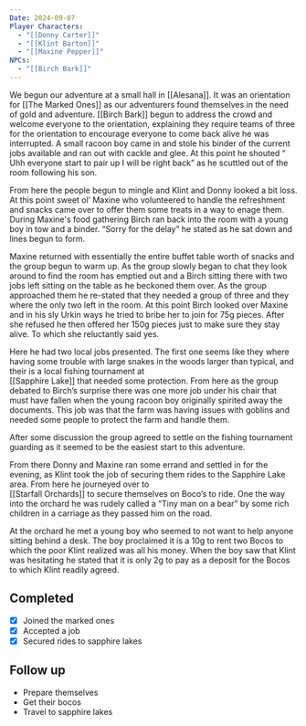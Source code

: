 ```yaml
---
Date: 2024-09-07
Player Characters:
  - "[[Donny Carter]]"
  - "[[Klint Barton]]"
  - "[[Maxine Pepper]]"
NPCs:
  - "[[Birch Bark]]"
---
```

We begun our adventure at a small hall in [[Alesana]]. It was an orientation for [[The Marked Ones]] as our adventurers found themselves in the need of gold and adventure. [[Birch Bark]] begun to address the crowd and welcome everyone to the orientation, explaining they require teams of three for the orientation to encourage everyone to come back alive he was interrupted. A small racoon boy came in and stole his binder of the current jobs available and ran out with cackle and glee. At this point he shouted “ Uhh everyone start to pair up I will be right back” as he scuttled out of the room following his son.

From here the people begun to mingle and Klint and Donny looked a bit loss. At this point sweet ol’ Maxine who volunteered to handle the refreshment and snacks came over to offer them some treats in a way to enage them. During Maxine's food gathering Birch ran back into the room with a young boy in tow and a binder. “Sorry for the delay” he stated as he sat down and lines begun to form.  
  
Maxine returned with essentially the entire buffet table worth of snacks and the group begun to warm up. As the group slowly began to chat they look around to find the room has emptied out and a Birch sitting there with two jobs left sitting on the table as he beckoned them over. As the group approached them he re-stated that they needed a group of three and they where the only two left in the room. At this point Birch looked over Maxine and in his sly Urkin ways he tried to bribe her to join for 75g pieces. After she refused he then offered her 150g pieces just to make sure they stay alive. To which she reluctantly said yes.  
  
Here he had two local jobs presented. The first one seems like they where having some trouble with large snakes in the woods larger than typical, and their is a local fishing tournament at  
[[Sapphire Lake]] that needed some protection. From here as the group debated to Birch’s surprise there was one more job under his chair that must have fallen when the young racoon boy originally spirited away the documents. This job was that the farm was having issues with goblins and needed some people to protect the farm and handle them.  
  
After some discussion the group agreed to settle on the fishing tournament guarding as it seemed to be the easiest start to this adventure.  
  
From there Donny and Maxine ran some errand and settled in for the evening, as Klint took the job of securing them rides to the Sapphire Lake area. From here he journeyed over to  
[[Starfall Orchards]] to secure themselves on Boco’s to ride. One the way into the orchard he was rudely called a “Tiny man on a bear” by some rich children in a carriage as they passed him on the road.  
  
At the orchard he met a young boy who seemed to not want to help anyone sitting behind a desk. The boy proclaimed it is a 10g to rent two Bocos to which the poor Klint realized was all his money. When the boy saw that Klint was hesitating he stated that it is only 2g to pay as a deposit for the Bocos to which Klint readily agreed.  

## Completed

- [x] Joined the marked ones
- [x] Accepted a job
- [x] Secured rides to sapphire lakes

## Follow up

- Prepare themselves
- Get their bocos
- Travel to sapphire lakes
